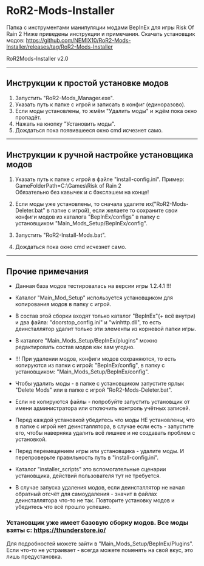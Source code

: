 # RoR2-Mods-Installer

Папка с инструментами манипуляции модами BepInEx для игры Risk Of Rain 2
Ниже приведены инструкции и примечания.
Скачать установщик модов: https://github.com/NEMIX10/RoR2-Mods-Installer/releases/tag/RoR2-Mods-Installer

RoR2Mods-Installer v2.0

----------------------------------------------------
## Инструкции к простой установке модов
1. Запустить "RoR2-Mods_Manager.exe".
2. Указать путь к папке с игрой и записать в конфиг (единоразово).
3. Если моды установлены, то жмём "Удалить моды" и ждём пока окно пропадёт.
4. Нажать на кнопку "Установить моды".
5. Дождаться пока появившееся окно cmd исчезнет само.
----------------------------------------------------

## Инструкции к ручной настройке установщика модов
1. Указать путь к папке с игрой в файле "install-config.ini".
Пример: GameFolderPath=С:\Games\Risk of Rain 2\
Обязательно без кавычек и с бэкслэшем на конце!

2. Если моды уже установлены, то сначала удалите их("RoR2-Mods-Deleter.bat" в папке с игрой), если желаете то сохраните свои конфиги модов из каталога "BepInEx/configs" в папку с установщиком "Main_Mods_Setup/BepInEx/config".

3. Запустить "RoR2-Install-Mods.bat".
4. Дождаться пока окно cmd исчезнет само.
----------------------------------------------------

## Прочие примечания

- Данная база модов тестировалась на версии игры 1.2.4.1 !!!

- Каталог "Main_Mod_Setup" используется установщиком для копирования модов в папку с игрой.

- В состав этой сборки входят только каталог "BepInEx"(+ всё внутри) и два файла: "doorstop_config.ini" и "winhttp.dll", то есть деинсталлятор удалит только эти элементы из корневой папки игры.

- В каталоге "Main_Mods_Setup/BepInEx/plugins" можно редактировать состав модов как вам угодно.

- !!! При удалении модов, конфиги модов сохраняются, то есть копируются из папки с игрой: "BepInEx/config", в папку с установщиком: "Main_Mods_Setup/BepInEx/config".

- Чтобы удалить моды - в папке с установщиком запустите ярлык "Delete Mods" или в папке с игрой "RoR2-Mods-Deleter.bat".

- Если не копируются файлы - попробуйте запустить установщик от имени администратора или отключить контроль учётных записей.

- Перед каждой установкой убедитесь что моды НЕ установлены, что в папке с игрой нет деинсталлятора, в случае если есть - запустите его, чтобы наверняка удалить всё лишнее и не создавать проблем с установкой.

- Перед перемещением игры или установщика - удалите моды. И перепроверьте правильность путь в "install-config.ini".

- Каталог "installer_scripts" это вспомогательные сценарии установщика, действий пользователя тут не требуется.

- В случае запуска удаления модов, если деинсталлятор не начал обратный отсчёт для самоудаления - значит в файлах деинсталлятора что-то не так. Повторите установку модов и убедитесь что всё прошло успешно.

### Установщик уже имеет базовую сборку модов. Все моды взяты с: https://thunderstore.io/
Для подробностей можете зайти в "Main_Mods_Setup/BepInEx/Plugins".
Если что-то не устраивает - всегда можете поменять на свой вкус, это лишь предустановка.
